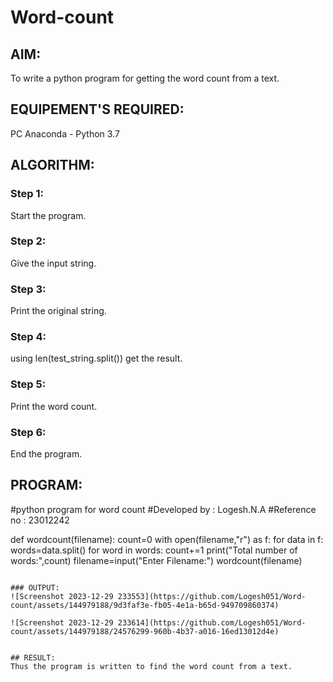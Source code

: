 # Word-count
## AIM:
To write a python program for getting the word count from a text.
## EQUIPEMENT'S REQUIRED: 
PC
Anaconda - Python 3.7
## ALGORITHM: 
### Step 1:
Start the program.

### Step 2:
Give the input string.

### Step 3:
Print the original string.

### Step 4:
using len(test_string.split()) get the result.

### Step 5:
Print the word count.

### Step 6:
End the program.

## PROGRAM:
#python program for word count
#Developed by : Logesh.N.A
#Reference no : 23012242

def wordcount(filename):
count=0
with open(filename,"r") as f:
for data in f:
words=data.split()
for word in words:
count+=1
print("Total number of words:",count)
filename=input("Enter Filename:")
wordcount(filename)
```

### OUTPUT:
![Screenshot 2023-12-29 233553](https://github.com/Logesh051/Word-count/assets/144979188/9d3faf3e-fb05-4e1a-b65d-949709860374)

![Screenshot 2023-12-29 233614](https://github.com/Logesh051/Word-count/assets/144979188/24576299-960b-4b37-a016-16ed13012d4e)


## RESULT:
Thus the program is written to find the word count from a text.
